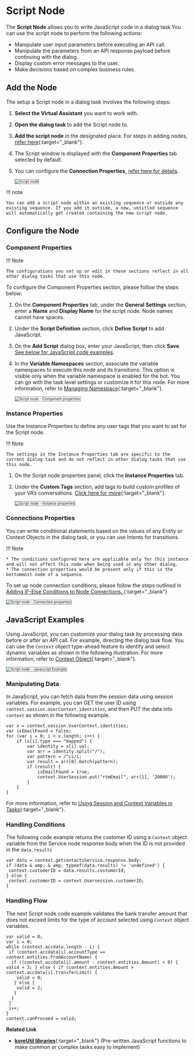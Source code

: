 # Script Node

The **Script Node** allows you to write JavaScript code in a dialog task.You can use the script node to perform the following actions:

* Manipulate user input parameters before executing an API call.
* Manipulate the parameters from an API response payload before continuing with the dialog.
* Display custom error messages to the user.
* Make decisions based on complex business rules.

## Add the Node

The setup a Script node in a dialog task involves the following steps:

1. **Select the Virtual Assistant** you want to work with.
2. **Open the dialog task** to add the Script node to.
3. **Add the script node** in the designated place. For steps in adding nodes, [refer here](../../using-the-dialog-builder-tool/#add-nodes){:target="_blank"}.
4. The Script window is displayed with the **Component Properties** tab selected by default.
5. You can configure the **Connection Properties,** [refer here for details](#connections-properties).

    <img src="../images/script-node.png" alt="Script node" title="Script node" style="border:1px solid gray;zoom:70%;">

!!! note

    You can add a script node within an existing sequence or outside any existing sequence. If you add it outside, a new, untitled sequence will automatically get created containing the new script node.


## Configure the Node

### Component Properties

!!! Note

    The configurations you set up or edit in these sections reflect in all other dialog tasks that use this node.

To configure the Component Properties section, please follow the steps below:

1. On the **Component Properties** tab, under the **General Settings** section, enter a **Name** and **Display Name** for the script node. Node names cannot have spaces.
2. Under the **Script Definition** section, click **Define Script** to add JavaScript.
3. On the **Add Script** dialog box, enter your JavaScript; then click **Save**. [See below for JavaScript code examples](#javascript-examples).
4. In the **Variable Namespaces** section, associate the variable namespaces to execute this node and its transitions. This option is visible only when the variable namespace is enabled for the bot. You can go with the task level settings or customize it for this node. For more information, refer to [Managing Namespace](../../../../../app-settings/managing-namespace){:target="_blank"}.

    <img src="../images/script-node-component-properties.png" alt="Script node - Component properties" title="Script node - Component properties" style="border:1px solid gray;zoom:70%;">


### Instance Properties

Use the Instance Properties to define any user tags that you want to set for the Script node.

!!! Note

    The settings in the Instance Properties tab are specific to the current dialog task and do not reflect in other dialog tasks that use this node.

1. On the Script node properties panel, click the **Instance Properties** tab.
2. Under the **Custom Tags** section, add tags to build custom profiles of your VA’s conversations. [Click here for more](../../../../../analytics/automation/custom-dashboard/custom-meta-tags){:target="_blank"}.

    <img src="../images/script-node-instance-properties.png" alt="Script node - Instance properties" title="Script node - Instance properties" style="border:1px solid gray;zoom:70%;">


### Connections Properties

You can write conditional statements based on the values of any Entity or Context Objects in the dialog task, or you can use Intents for transitions. 

!!! Note

    * The conditions configured here are applicable only for this instance and will not affect this node when being used in any other dialog.
    * The connection properties would be present only if this is the bottommost node of a sequence.


To set up node connection conditions, please follow the steps outlined in [Adding IF-Else Conditions to Node Connections. ](../../node-connections/nodes-conditions){:target="_blank"}

<img src="../images/script-node-connection-properties.png" alt="Script node - Connection properties" title="Script node - Connection properties" style="border:1px solid gray;zoom:70%;">


## JavaScript Examples

Using JavaScript, you can customize your dialog task by processing data before or after an API call. For example, directing the dialog task flow. You can use the `Context` object type-ahead feature to identify and select dynamic variables as shown in the following illustration. For more information, refer to [Context Object](../../../context-object/){:target="_blank"}.

<img src="../images/script-node-js-example.png" alt="Script node - Javascript Example" title="Script node - Javascript Example" style="border:1px solid gray;zoom:70%;">


### Manipulating Data

In JavaScript, you can fetch data from the session data using session variables. For example, you can GET the user ID using `context.session.UserContext.identities`, and then PUT the data into `context` as shown in the following example.

```
var x = context.session.UserContext.identities;
var isEmailFound = false;
for (var i = 0; i < x.length; i++) {
    if (x[i].type === "mapped") {
        var identity = x[i].val;
        var arr = identity.split("/");
        var pattern = /^cs/i;
        var result = arr[0].match(pattern);
        if (result) {
            isEmailFound = true;
            context.UserSession.put("rtmEmail", arr[1], '20000');
        }
    }
}
```

For more information, refer to [Using Session and Context Variables in Tasks](../../../using-session-and-context-variables){:target="_blank"}.


### Handling Conditions

The following code example returns the customer ID using a `Context` object variable from the Service node response body when the ID is not provided in the `data.results`


```
var data = context.getcontactsService.response.body;
if (data & amp; & amp; typeof(data.results) != 'undefined') {
 context.customerID = data.results.customerId;
} else {
 context.customerID = context.Usersession.customerID;
}
```


### Handling Flow

The next Script node code example validates the bank transfer amount that does not exceed limits for the type of account selected using `Context` object variables.

```
var valid = 0;
var i = 0;
while (context.accdata.length - i) {
 if (context.accdata[i].accountType == context.entities.FromAccountName) {
  if ((context.accdata[i].amount - context.entities.Amount) < 0) { valid = 3; } else { if (context.entities.Amount > context.accdata[i].transferLimit) {
    valid = 0;
   } else {
    valid = 2;
   }
  }
 }
 i++;
}
context.canProceed = valid;
```

**Related Link**

* [**koreUtil libraries**](../../../../apis/automation/koreutil-libraries.md){:target="_blank"} (Pre-written JavaScript functions to make common or complex tasks easy to implement)